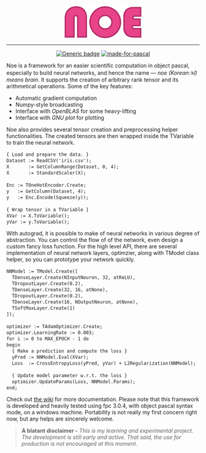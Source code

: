 <div align="center">
<img src="assets/noe-txt.png" alt="logo" width="200px"></img>
</div>

***

<div align="center">
  
[![Generic badge](https://img.shields.io/badge/license-MIT-blue.svg)](https://shields.io/)
[![made-for-pascal](https://img.shields.io/badge/Made%20for-object%20pascal-e9448a.svg)](https://code.visualstudio.com/)

</div>

Noe is a framework for an easier scientific computation in object pascal, especially to build neural networks, and hence the name — *noe (Korean:뇌) means brain*. It supports the creation of arbitrary rank tensor and its arithmetical operations. Some of the key features:
- Automatic gradient computation
- Numpy-style broadcasting
- Interface with *OpenBLAS* for some heavy-lifting
- Interface with *GNU plot* for plotting

Noe also provides several tensor creation and preprocessing helper functionalities. The created tensors are then wrapped inside the TVariable to train the neural network.

```delphi
{ Load and prepare the data. }
Dataset := ReadCSV('iris.csv');
X       := GetColumnRange(Dataset, 0, 4);
X       := StandardScaler(X);

Enc := TOneHotEncoder.Create;    
y   := GetColumn(Dataset, 4);
y   := Enc.Encode(Squeeze(y));

{ Wrap tensor in a TVariable }
XVar := X.ToVariable();
yVar := y.ToVariable();
```

With autograd, it is possible to make of neural networks in various degree of abstraction. You can control the flow of of the network, even design a custom fancy loss function. For the high level API, there are several implementation of neural network layers, optimzier, along with TModel class helper, so you can prototype your network quickly.
```delphi
NNModel := TModel.Create([
  TDenseLayer.Create(NInputNeuron, 32, atReLU),
  TDropoutLayer.Create(0.2),
  TDenseLayer.Create(32, 16, atNone),
  TDropoutLayer.Create(0.2),
  TDenseLayer.Create(16, NOutputNeuron, atNone),
  TSoftMaxLayer.Create(1)
]);

optimizer := TAdamOptimizer.Create;
optimizer.LearningRate := 0.003;
for i := 0 to MAX_EPOCH - 1 do
begin
  { Make a prediction and compute the loss }
  yPred := NNModel.Eval(XVar);
  Loss  := CrossEntropyLoss(yPred, yVar) + L2Regularization(NNModel);
  
  { Update model parameter w.r.t. the loss }
  optimizer.UpdateParams(Loss, NNModel.Params);
end;
```

Check out [the wiki](https://github.com/ariaghora/noe/wiki) for more documentation. Please note that this framework is developed and heavily tested using fpc 3.0.4, with object pascal syntax mode, on a windows machine. Portability is not really my first concern right now, but any helps are sincerely welcome.

> **A blatant disclaimer -** *This is my learning and experimental project. The development is still early and active. That said, the use for production is not encouraged at this moment.*
